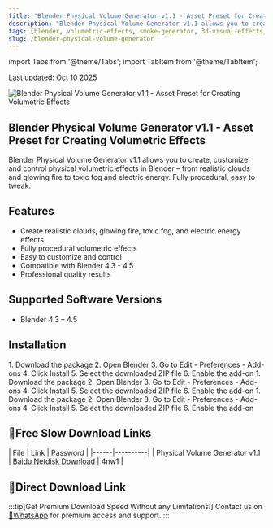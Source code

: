 ```yaml
---
title: "Blender Physical Volume Generator v1.1 - Asset Preset for Creating Volumetric Effects"
description: "Blender Physical Volume Generator v1.1 allows you to create, customize, and control physical volumetric effects in Blender from realistic clouds and glowing fire to toxic fog and electric energy"
tags: [blender, volumetric-effects, smoke-generator, 3d-visual-effects, blender-addon]
slug: /blender-physical-volume-generator
---
```


import Tabs from '@theme/Tabs';
import TabItem from '@theme/TabItem';

<div align="left">
  Last updated: Oct 10 2025
</div>

![Blender Physical Volume Generator v1.1 - Asset Preset for Creating Volumetric Effects](https://www.gfxcamp.com/wp-content/uploads/2025/10/Physical-Volume-Generator.jpg)

## Blender Physical Volume Generator v1.1 - Asset Preset for Creating Volumetric Effects

Blender Physical Volume Generator v1.1 allows you to create, customize, and control physical volumetric effects in Blender – from realistic clouds and glowing fire to toxic fog and electric energy. Fully procedural, easy to tweak.

## Features

- Create realistic clouds, glowing fire, toxic fog, and electric energy effects
- Fully procedural volumetric effects
- Easy to customize and control
- Compatible with Blender 4.3 - 4.5
- Professional quality results

## Supported Software Versions

- Blender 4.3 – 4.5

## Installation

<Tabs>
<TabItem value="windows" label="Windows">
1. Download the package
2. Open Blender
3. Go to Edit - Preferences - Add-ons
4. Click Install
5. Select the downloaded ZIP file
6. Enable the add-on
</TabItem>
<TabItem value="macos" label="macOS">
1. Download the package
2. Open Blender
3. Go to Edit - Preferences - Add-ons
4. Click Install
5. Select the downloaded ZIP file
6. Enable the add-on
</TabItem>
<TabItem value="linux" label="Linux">
1. Download the package
2. Open Blender
3. Go to Edit - Preferences - Add-ons
4. Click Install
5. Select the downloaded ZIP file
6. Enable the add-on
</TabItem>
</Tabs>

## 🐌Free Slow Download Links

| File | Link | Password |
|------|----------|
| Physical Volume Generator v1.1 | [Baidu Netdisk Download](https://pan.baidu.com/s/1a15OAfIkGaoybOH-r9BHsg?pwd=4nw1) | 4nw1 |

## 🚀Direct Download Link
:::tip[Get Premium Download Speed Without any Limitations!]
Contact us on [💬WhatsApp](https://wa.me/+8613237610083) for premium  access and support.
:::